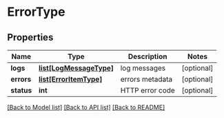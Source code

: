 # ErrorType

## Properties
Name | Type | Description | Notes
------------ | ------------- | ------------- | -------------
**logs** | [**list[LogMessageType]**](LogMessageType.md) | log messages | [optional] 
**errors** | [**list[ErrorItemType]**](ErrorItemType.md) | errors metadata | [optional] 
**status** | **int** | HTTP error code | [optional] 

[[Back to Model list]](../README.md#documentation-for-models) [[Back to API list]](../README.md#documentation-for-api-endpoints) [[Back to README]](../README.md)


